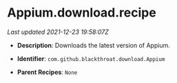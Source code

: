 # Appium.download.recipe

_Last updated 2021-12-23 19:58:07Z_

- **Description**: Downloads the latest version of Appium.

- **Identifier**: `com.github.blackthroat.download.Appium`

- **Parent Recipes**: `None`